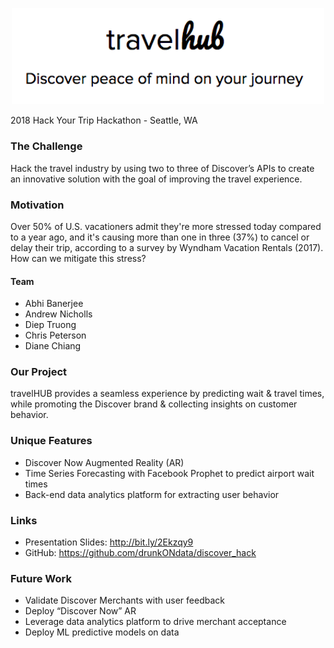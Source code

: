 <p align="center">
<img src="travel_hub.png" width=500>
  
2018 Hack Your Trip Hackathon - Seattle, WA

### The Challenge
Hack the travel industry by using two to three of Discover’s APIs to create an innovative solution with the goal of improving the travel experience.

### Motivation
Over 50% of U.S. vacationers admit they're more stressed today compared to a year ago, and it's causing more than one in three (37%) to cancel or delay their trip, according to a survey by Wyndham Vacation Rentals (2017). How can we mitigate this stress?

#### Team
* Abhi Banerjee
* Andrew Nicholls
* Diep Truong
* Chris Peterson
* Diane Chiang

### Our Project
travelHUB provides a seamless experience by predicting wait & travel times, while promoting the Discover brand & collecting insights on customer behavior.

### Unique Features
* Discover Now Augmented Reality (AR)
* Time Series Forecasting with Facebook Prophet to predict airport wait times
* Back-end data analytics platform for extracting user behavior

### Links
- Presentation Slides: http://bit.ly/2Ekzqy9
- GitHub: https://github.com/drunkONdata/discover_hack

### Future Work
* Validate Discover Merchants with user feedback
* Deploy “Discover Now” AR 
* Leverage data analytics platform to drive merchant acceptance
* Deploy ML predictive models on data
